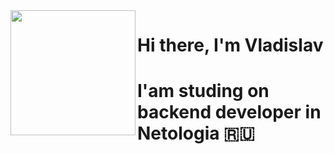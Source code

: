 <img align="left" width="200" src="https://sun9-85.userapi.com/impg/tItZ3TrKP7pXPndTq2ybeQsLJFRGjPjOIR_49Q/0XEOsBEc86g.jpg?size=640x640&quality=95&sign=3844425879c5a69368a55810ec7574d6&type=album" /> 

## <h1 align="left">  Hi there, I'm Vladislav</a> 
# I'am studing on backend developer in Netologia 🇷🇺